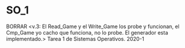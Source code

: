 # SO_1
BORRAR <v.3: El Read_Game y el Write_Game los probe y funcionan, el Cmp_Game yo cacho que funciona, no lo probe. 
El generador esta implementado.>
Tarea 1 de Sistemas Operativos. 2020-1
